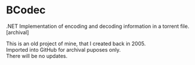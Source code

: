 # BCodec
.NET Implementation of encoding and decoding information in a torrent file. [archival]

This is an old project of mine, that I created back in 2005.<br/>
Imported into GitHub for archival puposes only.<br/>
There will be no updates.
